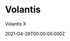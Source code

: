 ---
title: Volantis
github: https://github.com/volantis-x/hexo-theme-volantis
demo: https://vlts.cc/
license: MIT
author: Volantis X
author_link: ''
author_twitter: ''
author_github: volantis-x
date: 2021-04-29T00:00:00.000Z
ssg:
  - Hexo
cms: null
css: null
archetype: null
services: null
hosting:
  - Netlify
  - Vercel
description: A Wonderful Theme for Hexo.
stale: false
disabled_reason: Github repo not found
draft: false
---
